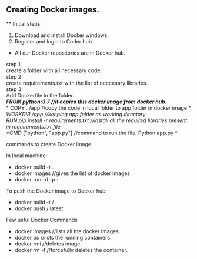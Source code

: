 ## Creating Docker images.

** Initial steps:
 1. Download and install Docker windows.
 2. Register and login to Coder hub.
  - All our Docker repositories are in Docker hub.


step 1: <br />
 create a folder with all necessary code. <br />
step 2:<br />
 create requirements.txt with the list of neccesary libraries.<br />
step 3: <br />
 Add Dockerfile in the folder.<br />
 		 <em><strong> FROM python:3.7    //it copies this docker image from docker hub. </em></strong> <br />
		 * COPY .  /app              //copy the code in local folder to app folder in docker image * <br />
		 *WORKDIR /app        //keeping app folder as working directory* <br />
		 *RUN pip install -r requirements.txt           //install all the required libraries present in requirements.txt file* <br />
   		 *CMD ["python", "app.py"]                          //command to run the file.    Python app.py *<br /> 

 

commands to create Docker image <br />

In local machine: <br />

- docker build -t <dockerimagename> .<br />
- docker images  //gives the list of docker images <br />
- docker run -d -p <hostport>:<containerport> <containername> <br />

To push the Docker image to Docker hub: <br />

- docker build -t <username>/<dockerimage> . <br />
- docker push <username>/<dockerimage>:latest <br />

Few usful Docker Commands <br />
 
- docker images //lists all the docker images <br />
- docker ps  //lists the running containers <br />
- docker rmi <imageID>  //deletes image <br /> 
- docker rm -f <containerID>  //forcefully deletes the container. <br />
 
 
 
 
 

 

